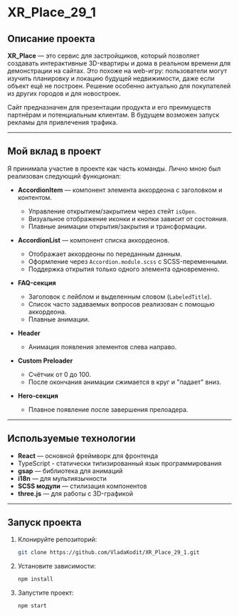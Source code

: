 # XR_Place_29_1
## Описание проекта

**XR_Place** — это сервис для застройщиков, который позволяет создавать интерактивные 3D-квартиры и дома в реальном времени для демонстрации на сайтах. Это похоже на web-игру: пользователи могут изучить планировку и локацию будущей недвижимости, даже если объект ещё не построен. Решение особенно актуально для покупателей из других городов и для новостроек.

Сайт предназначен для презентации продукта и его преимуществ партнёрам и потенциальным клиентам. В будущем возможен запуск рекламы для привлечения трафика.

---

## Мой вклад в проект

Я принимала участие в проекте как часть команды. Лично мною был реализован следующий функционал:

- **AccordionItem** — компонент элемента аккордеона с заголовком и контентом.  
  - Управление открытием/закрытием через стейт `isOpen`.
  - Визуальное отображение иконки и кнопки зависит от состояния.
  - Плавные анимации открытия/закрытия и трансформации.

- **AccordionList** — компонент списка аккордеонов.
  - Отображает аккордеоны по переданным данным.
  - Оформление через `Accordion.module.scss` с SCSS-переменными.
  - Поддержка открытия только одного элемента одновременно.

- **FAQ-секция**
  - Заголовок с лейблом и выделенным словом (`LabeledTitle`).
  - Список часто задаваемых вопросов реализован с помощью аккордеона.
  - Плавные анимации.

- **Header**
  - Анимация появления элементов слева направо.

- **Custom Preloader**
  - Счётчик от 0 до 100.
  - После окончания анимации сжимается в круг и "падает" вниз.

- **Hero-секция**
  - Плавное появление после завершения прелоадера.

---

## Используемые технологии

- **React** — основной фреймворк для фронтенда
- TypeScript - cтатически типизированный язык программирования
- **gsap** — библиотека для анимаций  
- **i18n** — для мультиязычности  
- **SCSS модули** — стилизация компонентов
- **three.js** — для работы с 3D-графикой

---

## Запуск проекта

1. Клонируйте репозиторий:
   ```sh
   git clone https://github.com/VladaKodit/XR_Place_29_1.git
   ```
2. Установите зависимости:
   ```sh
   npm install
   ```
3. Запустите проект:
   ```sh
   npm start
   ```
